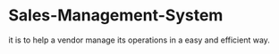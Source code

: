 # Sales-Management-System
it is to help a vendor manage its operations in a easy and efficient way.

